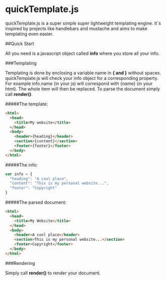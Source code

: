 quickTemplate.js
================

quickTemplate.js is a super simple super lightweight templating engine. It´s inspired by projects like handlebars and mustache and aims to make templating even easier.

##Quick Start

All you need is a javascript object called **info** where you store all your info.

###Templating

Templating is done by enclosing a variable name in **{ and }** without spaces. quickTemplate.js will check your info object for a corresponding property. For example info.name (in your js) will correspond with {name} (in your html). The whole item will then be replaced. To parse the document simply call **render()**.

#####The template:
```html
<html>
  <head>
    <title>My website</title>
  </head>
  <body>
    <header>{heading}</header>
    <section>{content}</section>
    <footer>{footer}</footer>
  </body>
</html>
```

#####The info:
```javascript
var info = {
  "heading": "A cool place",
  "content": "This is my personal website...",
  "footer": "Copyright"
}
```

#####The parsed document:
```html
<html>
  <head>
    <title>My Website</title>
  </head>
  <body>
    <header>A cool place</header>
    <section>This is my personal website...</section>
    <footer>Copyright</footer>
  </body>
</html>
```

###Rendering

Simply call **render()** to render your document.
